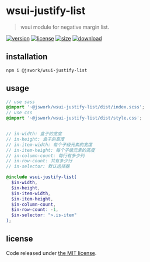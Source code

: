 # wsui-justify-list
> wsui module for negative margin list.

[![version][version-image]][version-url]
[![license][license-image]][license-url]
[![size][size-image]][size-url]
[![download][download-image]][download-url]

## installation
```shell
npm i @jswork/wsui-justify-list
```

## usage
```scss
// use sass
@import '~@jswork/wsui-justify-list/dist/index.scss';
// use css
@import '~@jswork/wsui-justify-list/dist/style.css';


// in-width: 盒子的宽度
// in-height: 盒子的高度
// in-item-width: 每个子级元素的宽度
// in-item-height: 每个子级元素的高度
// in-column-count: 每行有多少列
// in-row-count: 共有多少行
// in-selector: 默认选择器

@include wsui-justify-list(
  $in-width,
  $in-height,
  $in-item-width,
  $in-item-height,
  $in-column-count,
  $in-row-count: -1,
  $in-selector: ">.is-item"
);
```

## license
Code released under [the MIT license](https://github.com/afeiship/wsui-justify-list/blob/master/LICENSE.txt).

[version-image]: https://img.shields.io/npm/v/@jswork/wsui-justify-list
[version-url]: https://npmjs.org/package/@jswork/wsui-justify-list

[license-image]: https://img.shields.io/npm/l/@jswork/wsui-justify-list
[license-url]: https://github.com/afeiship/wsui-justify-list/blob/master/LICENSE.txt

[size-image]: https://img.shields.io/bundlephobia/minzip/@jswork/wsui-justify-list
[size-url]: https://github.com/afeiship/wsui-justify-list/blob/master/dist/wsui-justify-list.min.js

[download-image]: https://img.shields.io/npm/dm/@jswork/wsui-justify-list
[download-url]: https://www.npmjs.com/package/@jswork/wsui-justify-list

